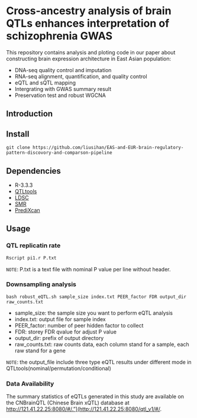 # Cross-ancestry analysis of brain QTLs enhances interpretation of schizophrenia GWAS

This repository contains analysis and ploting code in our paper about constructing brain expression architecture in East Asian population:<br>
  * DNA-seq quality control and imputation<br>
  * RNA-seq alignment, quantification, and quality control<br>
  * eQTL and sQTL mapping<br>
  * Intergrating with GWAS summary result<br>
  * Preservation test and robust WGCNA<br>

## Introduction

## Install

```Linux
git clone https://github.com/liusihan/EAS-and-EUR-brain-regulatory-pattern-discovory-and-comparson-pipeline
```

## Dependencies
  * R-3.3.3
  * [QTLtools](https://qtltools.github.io/qtltools/)
  * [LDSC](https://github.com/bulik/ldsc)
  * [SMR](https://cnsgenomics.com/software/smr/)
  * [PrediXcan](https://github.com/hakyim/PrediXcan)


## Usage

### QTL replicatin rate
```R
Rscript pi1.r P.txt
```

`NOTE`: P.txt is a text file with nominal P value per line without header. 


### Downsampling analysis
```Linux
bash robust_eQTL.sh sample_size index.txt PEER_factor FDR output_dir raw_counts.txt
```
* sample_size: the sample size you want to perform eQTL analysis
* index.txt: output file for sample index
* PEER_factor: number of peer hidden factor to collect
* FDR: storey FDR qvalue for adjust P value
* output_dir: prefix of output directory
* raw_counts.txt: raw counts data, each column stand for a sample, each raw stand for a gene

`NOTE`: the output_file include three type eQTL results under different mode in QTLtools(nominal/permutation/conditional)

### Data Availability
The summary statistics of eQTLs generated in this study are available on the CNBrainQTL (Chinese Brain xQTL) database at http://121.41.22.25:8080/#/.”](http://121.41.22.25:8080/qtl_v1/#/.

